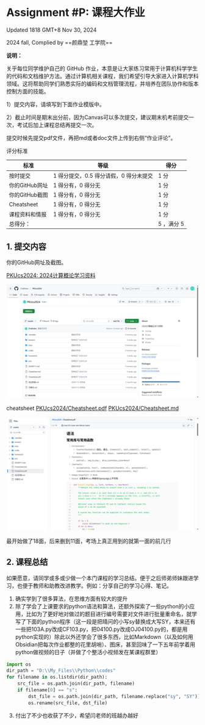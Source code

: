 # Assignment \#P: 课程大作业

Updated 1818 GMT+8 Nov 30, 2024

2024 fall, Complied by ==颜鼎堃 工学院==



**说明：**

关乎每位同学维护自己的 GitHub 作业，本意是让大家练习常用于计算机科学学生的代码和文档维护方法。通过计算机相关课程，我们希望引导大家进入计算机学科领域。这将帮助同学们熟悉实际的编码和文档管理流程，并培养在团队协作和版本控制方面的技能。

1）提交内容，请填写到下面作业模版中。

2）截止时间是期末出分前，因为Canvas可以多次提交，建议期末机考前提交一次，考试后加上课程总结再提交一次。

提交时候先提交pdf文件，再把md或者doc文件上传到右侧“作业评论”。



评分标准

| 标准           | 等级                                   | 得分       |
| -------------- | -------------------------------------- | ---------- |
| 按时提交       | 1 得分提交，0.5 得分请假，0 得分未提交 | 1 分       |
| 你的GitHub网址 | 1 得分有，0 得分无                     | 1 分       |
| 你的GitHub截图 | 1 得分有，0 得分无                     | 1 分       |
| Cheatsheet     | 1 得分有，0 得分无                     | 1 分       |
| 课程资料和情报 | 1 得分有，0 得分无                     | 1 分       |
| 总得分：       |                                        | 5 ，满分 5 |





## 1. 提交内容

你的GitHub网址及截图。

[PKUcs2024: 2024计算概论学习资料](https://github.com/Chaltinlen/PKUcs2024)

![](https://raw.githubusercontent.com/Chaltinlen/PKUcs2024/master/pics/github仓库.png)

cheatsheet
[PKUcs2024/Cheatsheet.pdf](https://github.com/Chaltinlen/PKUcs2024/blob/master/Cheatsheet.pdf)
[PKUcs2024/Cheatsheet.md](https://github.com/Chaltinlen/PKUcs2024/blob/master/Cheatsheet.md)

![](https://raw.githubusercontent.com/Chaltinlen/PKUcs2024/master/pics/Cheatsheet.png)

最开始做了18面，后来删到11面，考场上真正用到的就第一面的前几行

## 2. 课程总结

如果愿意，请同学或多或少做一个本门课程的学习总结。便于之后师弟师妹跟进学习，也便于教师和助教改进教学。例如：分享自己的学习心得、笔记。

1. 确实学到了很多算法，在思维方面有较大的提升
2. 除了学会了上课要求的python语法和算法，还额外探索了一些python的小应用，比如为了更好地对做过的题目进行编号需要对文件进行批量重命名，就学写了下面的python程序（这一段是把晴问的小写sy替换成大写SY，本来还有一些把103A.py改成CF103.py，把04100.py改成OJ04100.py的，都是用python实现的）除此以外还学会了很多东西，比如Markdown（以及如何用Obsidian把每次作业都整的花里胡哨）、图床，甚至回味了一下五年前学着用python做视频的日子（并做了个整活小视频发在某课程群里）
```python
import os
dir_path = "D:\\My_Files\\Python\\codes"
for filename in os.listdir(dir_path):
    src_file = os.path.join(dir_path, filename)
    if filename[0] == "s":
        dst_file = os.path.join(dir_path, filename.replace("sy", "SY"))
        os.rename(src_file, dst_file)

```
3. 付出了不少也收获了不少，希望闫老师的班越办越好
